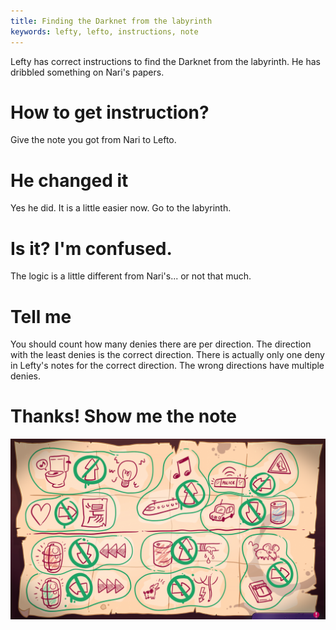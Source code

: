 ```yaml
---
title: Finding the Darknet from the labyrinth
keywords: lefty, lefto, instructions, note
---
```


Lefty has correct instructions to find the Darknet from the labyrinth. He has dribbled something on Nari's papers.

# How to get instruction?
Give the note you got from Nari to Lefto.

# He changed it
Yes he did. It is a little easier now. Go to the labyrinth.

# Is it? I'm confused.
The logic is a little different from Nari's... or not that much.

# Tell me
You should count how many denies there are per direction. The direction with the least denies is the correct direction. There is actually only one deny in Lefty's notes for the correct direction. The wrong directions have multiple denies.

# Thanks! Show me the note
![Lefty's note](lefto_note.png)
